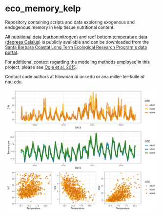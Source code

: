 # eco_memory_kelp
Repository containing scripts and data exploring exogenous and endogenous memory in kelp tissue nutritional content.

All [nutritional data (carbon:nitrogen)](https://sbclter.msi.ucsb.edu/data/catalog/package/?package=knb-lter-sbc.24) and [reef bottom temperature data (degrees Celsius)](https://sbclter.msi.ucsb.edu/data/catalog/package/?package=knb-lter-sbc.13) is publicly available and can be downloaded from the [Santa Barbara Coastal Long Term Ecological Research Program's data portal](https://sbclter.msi.ucsb.edu/data/catalog/).

For additional context regarding the modeling methods employed in this project, please see [Ogle et al. 2015](https://doi.org/10.1111/ele.12399).

Contact code authors at hlowman *at* unr.edu or ana.miller-ter-kuile *at* nau.edu.

![graphical abstract](figures/data_summary_figure.png) 
